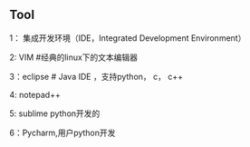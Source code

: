 ## Tool ##

1： 集成开发环境（IDE，Integrated Development Environment）

2: VIM #经典的linux下的文本编辑器

3：eclipse # Java IDE ，支持python， c， c++

4: notepad++

5: sublime python开发的 

6：Pycharm,用户python开发 

